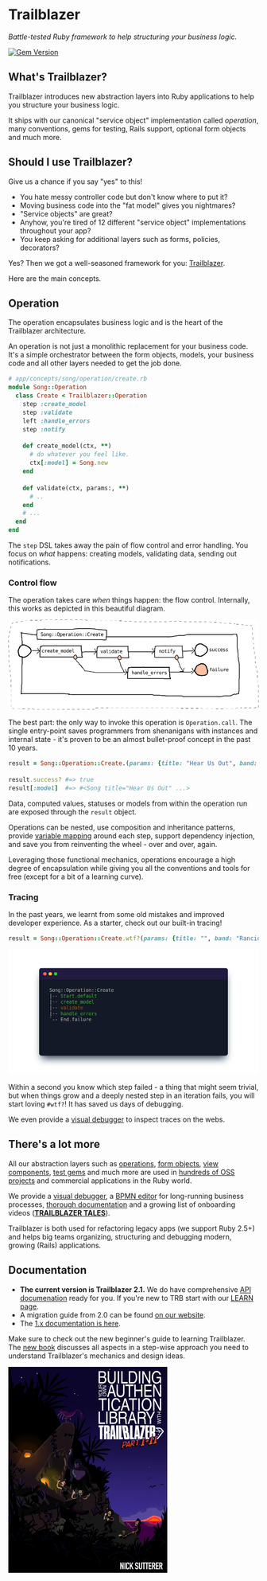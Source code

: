 # Trailblazer

_Battle-tested Ruby framework to help structuring your business logic._

[![Gem Version](https://badge.fury.io/rb/trailblazer.svg)](http://badge.fury.io/rb/trailblazer)

## What's Trailblazer?

Trailblazer introduces new abstraction layers into Ruby applications to help you structure your business logic.

It ships with our canonical "service object" implementation called *operation*, many conventions, gems for testing, Rails support, optional form objects and much more.

## Should I use Trailblazer?

Give us a chance if you say "yes" to this!

* You hate messy controller code but don't know where to put it?
* Moving business code into the "fat model" gives you nightmares?
* "Service objects" are great?
* Anyhow, you're tired of 12 different "service object" implementations throughout your app?
* You keep asking for additional layers such as forms, policies, decorators?

Yes? Then we got a well-seasoned framework for you: [Trailblazer](https://trailblazer.to/2.1).

Here are the main concepts.

## Operation

The operation encapsulates business logic and is the heart of the Trailblazer architecture.

An operation is not just a monolithic replacement for your business code. It's a simple orchestrator between the form objects, models, your business code and all other layers needed to get the job done.

```ruby
# app/concepts/song/operation/create.rb
module Song::Operation
  class Create < Trailblazer::Operation
    step :create_model
    step :validate
    left :handle_errors
    step :notify

    def create_model(ctx, **)
      # do whatever you feel like.
      ctx[:model] = Song.new
    end

    def validate(ctx, params:, **)
      # ..
    end
    # ...
  end
end
```

The `step` DSL takes away the pain of flow control and error handling. You focus on _what_ happens: creating models, validating data, sending out notifications.

### Control flow

The operation takes care _when_ things happen: the flow control. Internally, this works as depicted in this beautiful diagram.

![Flow diagram of a typical operation.](https://github.com/trailblazer/trailblazer/blob/master/doc/song_operation_create.png?raw=true)

The best part: the only way to invoke this operation is `Operation.call`. The single entry-point saves programmers from shenanigans with instances and internal state - it's proven to be an almost bullet-proof concept in the past 10 years.

```ruby
result = Song::Operation::Create.(params: {title: "Hear Us Out", band: "Rancid"})

result.success? #=> true
result[:model]  #=> #<Song title="Hear Us Out" ...>
```

Data, computed values, statuses or models from within the operation run are exposed through the `result` object.

Operations can be nested, use composition and inheritance patterns, provide [variable mapping](https://trailblazer.to/2.1/docs/activity#activity-variable-mapping) around each step, support dependency injection, and save you from reinventing the wheel - over and over, again.

Leveraging those functional mechanics, operations encourage a high degree of encapsulation while giving you all the conventions and tools for free (except for a bit of a learning curve).

### Tracing

In the past years, we learnt from some old mistakes and improved developer experience. As a starter, check out our built-in tracing!

```ruby
result = Song::Operation::Create.wtf?(params: {title: "", band: "Rancid"})
```

![Tracing the internal flow of an operation.](https://github.com/trailblazer/trailblazer/blob/master/doc/song_operation_create_trace.png?raw=true)

Within a second you know which step failed - a thing that might seem trivial, but when things grow and a deeply nested step in an iteration fails, you will start loving `#wtf?`! It has saved us days of debugging.

We even provide a [visual debugger](https://trailblazer.to/2.1/pro) to inspect traces on the webs.

## There's a lot more

All our abstraction layers such as [operations](https://trailblazer.to/2.1/docs/operation), [form objects](https://trailblazer.to/2.1/docs/reform.html), [view components](https://trailblazer.to/2.1/docs/cells.html), [test gems](https://trailblazer.to/2.1/docs/test) and much more are used in [hundreds of OSS projects](https://github.com/trailblazer/trailblazer/network/dependents) and commercial applications in the Ruby world.

We provide a [visual debugger](https://pro.trailblazer.to), a [BPMN editor](https://trailblazer.to/2.1/docs/workflow) for long-running business processes, [thorough documentation](https://trailblazer.to/2.1/docs/trailblazer.html) and a growing list of onboarding videos ([**TRAILBLAZER TALES**](https://www.youtube.com/channel/UCi2P0tFMtjMUsWLYAD1Ezsw)).

Trailblazer is both used for refactoring legacy apps (we support Ruby 2.5+) and helps big teams organizing, structuring and debugging modern, growing (Rails) applications.

## Documentation

* **The current version is Trailblazer 2.1.** We do have comprehensive [API documenation](https://trailblazer.to/2.1/docs/trailblazer.html) ready for you. If you're new to TRB start with our [LEARN page](https://trailblazer.to/2.1/learn.html).
* A migration guide from 2.0 can be found [on our website](https://trailblazer.to/2.1/docs/trailblazer.html#trailblazer-2-1-migration).
* The [1.x documentation is here](http://trailblazer.to/2.0/gems/operation/1.1/index.html).

Make sure to check out the new beginner's guide to learning Trailblazer. The [new book](https://leanpub.com/buildalib) discusses all aspects in a step-wise approach you need to understand Trailblazer's mechanics and design ideas.

![The new begginer's guide.](https://github.com/trailblazer/trailblazer/blob/master/doc/s_hero.png?raw=true)

